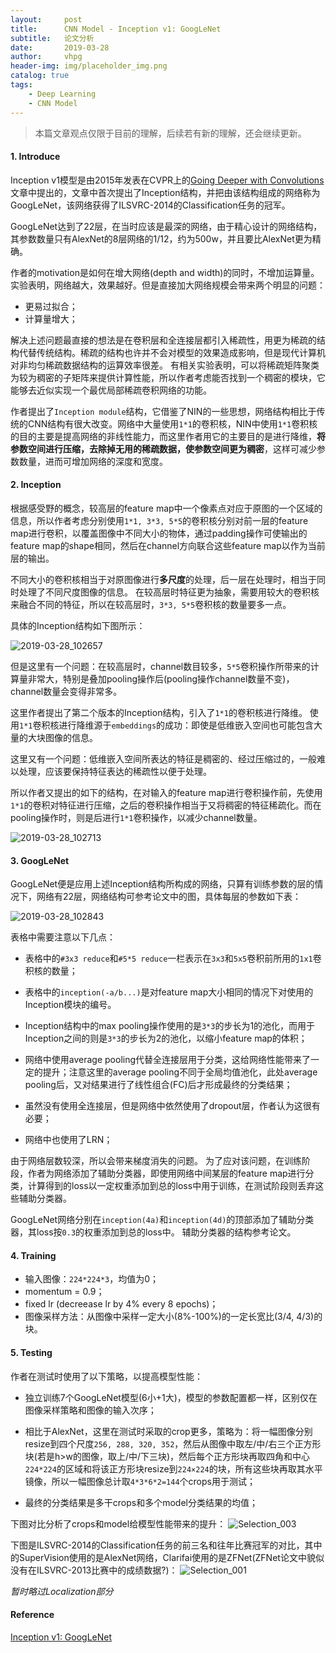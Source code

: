 ```yaml
---
layout:     post
title:      CNN Model - Inception v1: GoogLeNet
subtitle:   论文分析
date:       2019-03-28
author:     vhpg
header-img: img/placeholder_img.png
catalog: true
tags:
    - Deep Learning
    - CNN Model
---
```

> 本篇文章观点仅限于目前的理解，后续若有新的理解，还会继续更新。

#### 1. Introduce
  Inception v1模型是由2015年发表在CVPR上的[Going Deeper with Convolutions](https://www.cs.unc.edu/~wliu/papers/GoogLeNet.pdf)文章中提出的，文章中首次提出了Inception结构，并把由该结构组成的网络称为GoogLeNet，该网络获得了ILSVRC-2014的Classification任务的冠军。

  GoogLeNet达到了22层，在当时应该是最深的网络，由于精心设计的网络结构，其参数数量只有AlexNet的8层网络的1/12，约为500w，并且要比AlexNet更为精确。

  作者的motivation是如何在增大网络(depth and width)的同时，不增加运算量。
  实验表明，网络越大，效果越好。但是直接加大网络规模会带来两个明显的问题：
  * 更易过拟合；
  * 计算量增大；

  解决上述问题最直接的想法是在卷积层和全连接层都引入稀疏性，用更为稀疏的结构代替传统结构。稀疏的结构也许并不会对模型的效果造成影响，但是现代计算机对非均匀稀疏数据结构的运算效率很差。
  有相关实验表明，可以将稀疏矩阵聚类为较为稠密的子矩阵来提供计算性能，所以作者考虑能否找到一个稠密的模块，它能够去近似实现一个最优局部稀疏卷积网络的功能。

  作者提出了`Inception module`结构，它借鉴了NIN的一些思想，网络结构相比于传统的CNN结构有很大改变。网络中大量使用`1*1`的卷积核，NIN中使用`1*1`卷积核的目的主要是提高网络的非线性能力，而这里作者用它的主要目的是进行降维，**将参数空间进行压缩，去除掉无用的稀疏数据，使参数空间更为稠密**，这样可减少参数数量，进而可增加网络的深度和宽度。

#### 2. Inception
  根据感受野的概念，较高层的feature map中一个像素点对应于原图的一个区域的信息，所以作者考虑分别使用`1*1, 3*3, 5*5`的卷积核分别对前一层的feature map进行卷积，以覆盖图像中不同大小的物体，通过padding操作可使输出的feature map的shape相同，然后在channel方向联合这些feature map以作为当前层的输出。

  不同大小的卷积核相当于对原图像进行**多尺度**的处理，后一层在处理时，相当于同时处理了不同尺度图像的信息。
  在较高层时特征更为抽象，需要用较大的卷积核来融合不同的特征，所以在较高层时，`3*3, 5*5`卷积核的数量要多一点。

  具体的Inception结构如下图所示：

  ![2019-03-28_102657](/assets/2019-03-28_102657.png)

  但是这里有一个问题：在较高层时，channel数目较多，`5*5`卷积操作所带来的计算量非常大，特别是叠加pooling操作后(pooling操作channel数量不变)，channel数量会变得非常多。

  这里作者提出了第二个版本的Inception结构，引入了`1*1`的卷积核进行降维。
  使用`1*1`卷积核进行降维源于`embeddings`的成功：即使是低维嵌入空间也可能包含大量的大块图像的信息。

  这里又有一个问题：低维嵌入空间所表达的特征是稠密的、经过压缩过的，一般难以处理，应该要保持特征表达的稀疏性以便于处理。

  所以作者又提出的如下的结构，在对输入的feature map进行卷积操作前，先使用`1*1`的卷积对特征进行压缩，之后的卷积操作相当于又将稠密的特征稀疏化。而在pooling操作时，则是后进行`1*1`卷积操作，以减少channel数量。

  ![2019-03-28_102713](/assets/2019-03-28_102713.png)

#### 3. GoogLeNet
  GoogLeNet便是应用上述Inception结构所构成的网络，只算有训练参数的层的情况下，网络有22层，网络结构可参考论文中的图，具体每层的参数如下表：

  ![2019-03-28_102843](/assets/2019-03-28_102843.png)

  表格中需要注意以下几点：

  * 表格中的`#3x3 reduce`和`#5*5 reduce`一栏表示在`3x3`和`5x5`卷积前所用的`1x1`卷积核的数量；

  * 表格中的`inception(-a/b...)`是对feature map大小相同的情况下对使用的Inception模块的编号。

  * Inception结构中的max pooling操作使用的是`3*3`的步长为1的池化，而用于Inception之间的则是`3*3`的步长为2的池化，以缩小feature map的体积；

  * 网络中使用average pooling代替全连接层用于分类，这给网络性能带来了一定的提升；注意这里的average pooling不同于全局均值池化，此处average pooling后，又对结果进行了线性组合(FC)后才形成最终的分类结果；

  * 虽然没有使用全连接层，但是网络中依然使用了dropout层，作者认为这很有必要；

  * 网络中也使用了LRN；

  由于网络层数较深，所以会带来梯度消失的问题。
  为了应对该问题，在训练阶段，作者为网络添加了辅助分类器，即使用网络中间某层的feature map进行分类，计算得到的loss以一定权重添加到总的loss中用于训练，在测试阶段则丢弃这些辅助分类器。

  GoogLeNet网络分别在`inception(4a)`和`inception(4d)`的顶部添加了辅助分类器，其loss按`0.3`的权重添加到总的loss中。
  辅助分类器的结构参考论文。


#### 4. Training
  * 输入图像：`224*224*3`，均值为0；
  * momentum = 0.9；
  * fixed lr (decreease lr by 4% every 8 epochs)；
  * 图像采样方法：从图像中采样一定大小(8%-100%)的一定长宽比(3/4, 4/3)的块。

#### 5. Testing
  作者在测试时使用了以下策略，以提高模型性能：
  * 独立训练7个GoogLeNet模型(6小+1大)，模型的参数配置都一样，区别仅在图像采样策略和图像的输入次序；

  * 相比于AlexNet，这里在测试时采取的crop更多，策略为：将一幅图像分别resize到四个尺度`256, 288, 320, 352`，然后从图像中取左/中/右三个正方形块(若是h>w的图像，取上/中/下三块)，然后每个正方形块再取四角和中心`224*224`的区域和将该正方形块resize到`224×224`的块，所有这些块再取其水平镜像，所以一幅图像总计取`4*3*6*2=144`个crops用于测试；

  * 最终的分类结果是多干crops和多个model分类结果的均值；

  下图对比分析了crops和model给模型性能带来的提升：
  ![Selection_003](/assets/Selection_003_4zuywb8bl.png)

  下图是ILSVRC-2014的Classification任务的前三名和往年比赛冠军的对比，其中的SuperVision使用的是AlexNet网络，Clarifai使用的是ZFNet(ZFNet论文中貌似没有在ILSVRC-2013比赛中的成绩数据?)：
  ![Selection_001](/assets/Selection_001_jo693tilt.png)

  *暂时略过Localization部分*

#### Reference
[Inception v1: GoogLeNet](https://www.cs.unc.edu/~wliu/papers/GoogLeNet.pdf)
